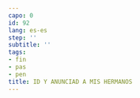 ```yaml
---
capo: 0
id: 92
lang: es-es
step: ''
subtitle: ''
tags:
- fin
- pas
- pen
title: ID Y ANUNCIAD A MIS HERMANOS
---
```

